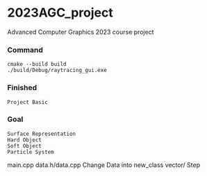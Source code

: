 # 2023AGC_project
Advanced Computer Graphics 2023 course project
### Command
    cmake --build build
    ./build/Debug/raytracing_gui.exe
### Finished
    Project Basic
### Goal
    Surface Representation
    Hard Object
    Soft Object
    Particle System


main.cpp
data.h/data.cpp Change Data into new_class vector/ Step